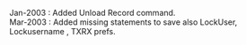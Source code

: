 Jan-2003 : Added Unload Record command.  Mar-2003 : Added missing statements to save also LockUser, Lockusername , TXRX  prefs.